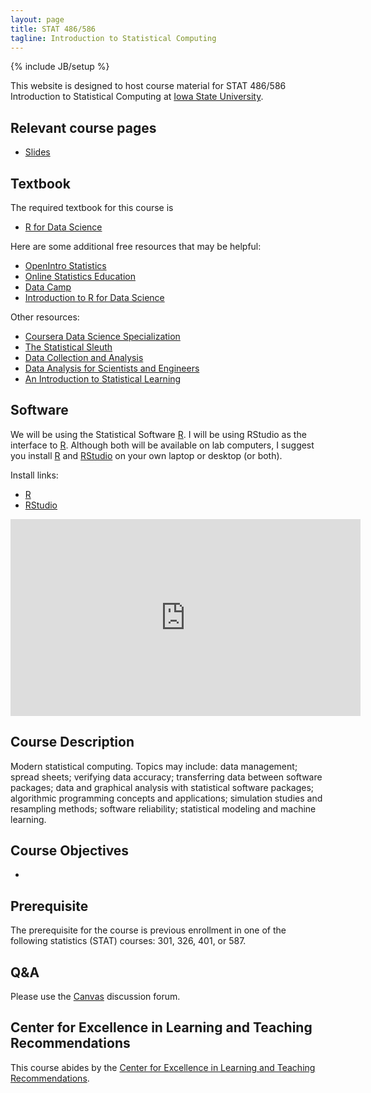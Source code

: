 ```yaml
---
layout: page
title: STAT 486/586
tagline: Introduction to Statistical Computing
---
```

{% include JB/setup %}

This website is designed to host course material for STAT 486/586 
Introduction to Statistical Computing at 
[Iowa State University](http://www.iastate.edu).


## Relevant course pages

- [Slides](slides)


## Textbook

The required textbook for this course is 

- [R for Data Science](http://r4ds.had.co.nz/)

Here are some additional free resources that may be helpful:

- [OpenIntro Statistics](https://leanpub.com/openintro-statistics)
- [Online Statistics Education](http://onlinestatbook.com/2/)
- [Data Camp](https://www.datacamp.com/)
- [Introduction to R for Data Science](https://www.edx.org/course/introduction-r-data-science-microsoft-dat204x-3)


Other resources:

- [Coursera Data Science Specialization](https://www.coursera.org/specializations/jhu-data-science)
- [The Statistical Sleuth](http://amzn.to/2jkdmct)
- [Data Collection and Analysis](http://amzn.to/2iR692T)
- [Data Analysis for Scientists and Engineers](http://amzn.to/2j0yuUI)
- [An Introduction to Statistical Learning](http://amzn.to/2jasyWb)

## Software 

We will be using the Statistical Software [R](https://www.r-project.org/). 
I will be using RStudio as the interface to [R](https://www.r-project.org/). 
Although both will be available on lab computers, I suggest you install 
[R](https://www.r-project.org/) and [RStudio](https://www.rstudio.com/) 
on your own laptop or desktop (or both).

Install links:

- [R](https://mirror.las.iastate.edu/CRAN/)
- [RStudio](https://www.rstudio.com/products/rstudio/download/) 

<iframe width="560" height="315" src="https://www.youtube.com/embed/tgPuB-iNww0" title="YouTube video player" frameborder="0" allow="accelerometer; autoplay; clipboard-write; encrypted-media; gyroscope; picture-in-picture; web-share" allowfullscreen></iframe>




## Course Description

Modern statistical computing. Topics may include: data management; spread sheets; verifying data accuracy; transferring data between software packages; data and graphical analysis with statistical software packages; algorithmic programming concepts and applications; simulation studies and resampling methods; software reliability; statistical modeling and machine learning. 

## Course Objectives

- 

## Prerequisite

The prerequisite for the course is previous enrollment in one of the following
statistics (STAT) courses: 301, 326, 401, or 587.


## Q&A

Please use the [Canvas](http://canvas.iastate.edu/) discussion forum. 


## Center for Excellence in Learning and Teaching Recommendations

This course abides by the [Center for Excellence in Learning and Teaching Recommendations](http://www.celt.iastate.edu/teaching/preparing-to-teach/recommended-iowa-state-university-syllabus-statements).


